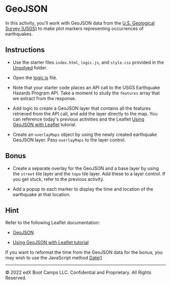 # GeoJSON

In this activity, you'll work with GeoJSON data from the [U.S. Geological Survey (USGS)](http://earthquake.usgs.gov) to make plot markers representing occurrences of earthquakes.

## Instructions

* Use the starter files `index.html`, `logic.js`, and `style.css` provided in the [Unsolved](Unsolved) folder.

* Open the [logic.js](Unsolved/logic.js) file.

*  Note that your starter code places an API call to the USGS Earthquake Hazards Program API. Take a moment to study the `features` array that we extract from the response.

* Add logic to create a GeoJSON layer that contains all the features retrieved from the API call, and add the layer directly to the map. You can reference today's previous activities and the Leaflet [Using GeoJSON with Leaflet](http://leafletjs.com/examples/geojson/) tutorial.

* Create an `overlayMaps` object by using the newly created earthquake GeoJSON layer. Pass `overlayMaps` to the layer control.

## Bonus

* Create a separate overlay for the GeoJSON and a base layer by using the `street` tile layer and the `topo` tile layer. Add these to a layer control. If you get stuck, refer to the previous activity.

* Add a popup to each marker to display the time and location of the earthquake at that location.

## Hint

Refer to the following Leaflet documentation:

* [GeoJSON](http://leafletjs.com/reference.html#geojson)

* [Using GeoJSON with Leaflet tutorial](http://leafletjs.com/examples/geojson/)

If you want to reformat the time from the GeoJSON data for the bonus, you may wish to use the JavaScript method [Date()](https://developer.mozilla.org/en-US/docs/Web/JavaScript/Reference/Global_Objects/Date)

---

© 2022 edX Boot Camps LLC. Confidential and Proprietary. All Rights Reserved.
